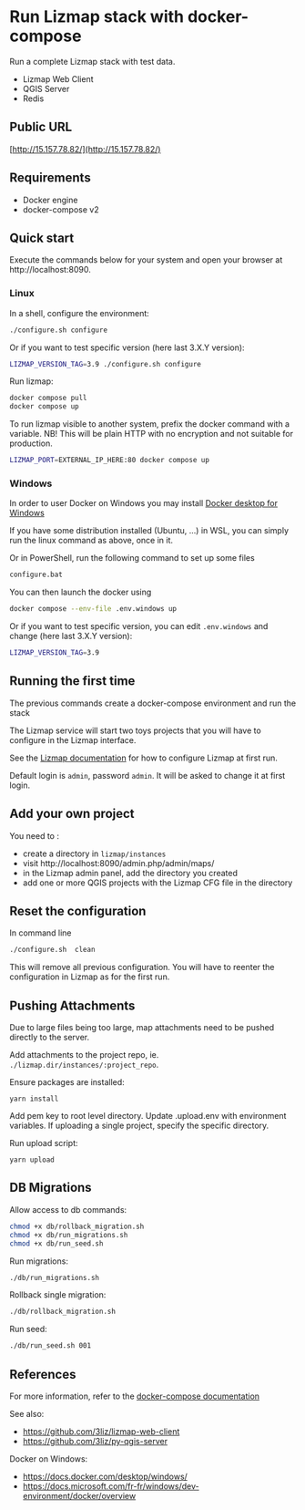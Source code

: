 # Run Lizmap stack with docker-compose

Run a complete Lizmap stack with test data.

- Lizmap Web Client
- QGIS Server
- Redis

## Public URL

[http://15.157.78.82/](http://15.157.78.82/)

## Requirements

- Docker engine
- docker-compose v2

## Quick start

Execute the commands below for your system and open your browser at http://localhost:8090.

### Linux

In a shell, configure the environment:

```bash
./configure.sh configure
```

Or if you want to test specific version (here last 3.X.Y version):

```bash
LIZMAP_VERSION_TAG=3.9 ./configure.sh configure
```

Run lizmap:

```bash
docker compose pull
docker compose up
```

To run lizmap visible to another system, prefix the docker command with a variable. NB! This will be plain HTTP with no encryption and not suitable for production.

```bash
LIZMAP_PORT=EXTERNAL_IP_HERE:80 docker compose up
```

### Windows

In order to user Docker on Windows you may install [Docker desktop for Windows](https://docs.docker.com/desktop/windows/install/)

If you have some distribution installed (Ubuntu, ...) in WSL, you can simply run the linux command as above, once in it.

Or in PowerShell, run the following command to set up some files

```bash
configure.bat
```

You can then launch the docker using

```bash
docker compose --env-file .env.windows up
```

Or if you want to test specific version, you can edit `.env.windows` and change (here last 3.X.Y version):

```bash
LIZMAP_VERSION_TAG=3.9
```

## Running the first time

The previous commands create a docker-compose environment and run the stack

The Lizmap service will start two toys projects that you will have to configure in the Lizmap
interface.

See the [Lizmap documentation](https://docs.lizmap.com) for how to configure Lizmap at first run.

Default login is `admin`, password `admin`. It will be asked to change it at first login.

## Add your own project

You need to :

- create a directory in `lizmap/instances`
- visit http://localhost:8090/admin.php/admin/maps/
- in the Lizmap admin panel, add the directory you created
- add one or more QGIS projects with the Lizmap CFG file in the directory

## Reset the configuration

In command line

```bash
./configure.sh  clean
```

This will remove all previous configuration. You will have to reenter the configuration in Lizmap
as for the first run.

## Pushing Attachments

Due to large files being too large, map attachments need to be pushed directly to the server.

Add attachments to the project repo, ie. `./lizmap.dir/instances/:project_repo`.

Ensure packages are installed:

```
yarn install
```

Add pem key to root level directory. Update .upload.env with environment variables. If uploading a single project, specify the specific directory.

Run upload script:

```
yarn upload
```

## DB Migrations

Allow access to db commands:

```bash
chmod +x db/rollback_migration.sh
chmod +x db/run_migrations.sh
chmod +x db/run_seed.sh
```

Run migrations:

```bash
./db/run_migrations.sh
```

Rollback single migration:

```bash
./db/rollback_migration.sh
```

Run seed:

```bash
./db/run_seed.sh 001
```

## References

For more information, refer to the [docker-compose documentation](https://docs.docker.com/compose/)

See also:

- https://github.com/3liz/lizmap-web-client
- https://github.com/3liz/py-qgis-server

Docker on Windows:

- https://docs.docker.com/desktop/windows/
- https://docs.microsoft.com/fr-fr/windows/dev-environment/docker/overview
